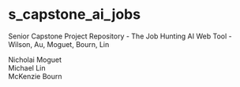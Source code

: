 # s_capstone_ai_jobs
Senior Capstone Project Repository - The Job Hunting AI Web Tool - Wilson, Au, Moguet, Bourn, Lin

Nicholai Moguet <br />
Michael Lin <br />
McKenzie Bourn <br />
